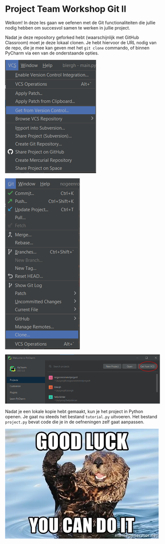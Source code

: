 # Project Team Workshop Git II

Welkom! In deze les gaan we oefenen met de Git functionaliteiten die jullie nodig hebben om succesvol samen te werken in jullie project.

Nadat je deze repository geforked hebt (waarschijnlijk met GitHub Classroom) moet je deze lokaal clonen. Je hebt hiervoor de URL nodig van de repo, die je mee kan geven met het `git clone` commando, of binnen PyCharm via een van de onderstaande opties.

![](images/Get1.png)

![](images/Get2.png)

![](images/Get3.png)

Nadat je een lokale kopie hebt gemaakt, kun je het project in Python openen. Je gaat nu steeds het bestand `tutorial.py` uitvoeren. Het bestand `project.py` bevat code die je in de oefneningen zelf gaat aanpassen.

![](images/good_luck.png)
